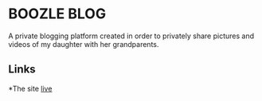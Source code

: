 BOOZLE BLOG
===========

A private blogging platform created in order to privately share pictures and videos of my daughter with her grandparents.

Links
-----

*The site [live](http:www.rebeccaholland.org)